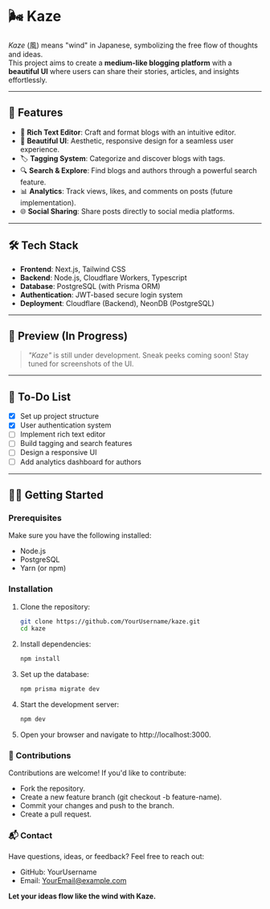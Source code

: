 # 🌬️ Kaze  

*Kaze* (風) means "wind" in Japanese, symbolizing the free flow of thoughts and ideas.  
This project aims to create a **medium-like blogging platform** with a **beautiful UI** where users can share their stories, articles, and insights effortlessly.  

---

## 🚀 Features  

- 📝 **Rich Text Editor**: Craft and format blogs with an intuitive editor.  
- 🎨 **Beautiful UI**: Aesthetic, responsive design for a seamless user experience.  
- 🏷️ **Tagging System**: Categorize and discover blogs with tags.  
- 🔍 **Search & Explore**: Find blogs and authors through a powerful search feature.  
- 📊 **Analytics**: Track views, likes, and comments on posts (future implementation).  
- 🌐 **Social Sharing**: Share posts directly to social media platforms.  

---

## 🛠️ Tech Stack  

- **Frontend**: Next.js, Tailwind CSS  
- **Backend**: Node.js, Cloudflare Workers, Typescript  
- **Database**: PostgreSQL (with Prisma ORM)  
- **Authentication**: JWT-based secure login system  
- **Deployment**: Cloudflare (Backend), NeonDB (PostgreSQL)  

---

## 📸 Preview (In Progress)  

> _"Kaze"_ is still under development. Sneak peeks coming soon! Stay tuned for screenshots of the UI.  

---

## 🧩 To-Do List  

- [x] Set up project structure  
- [x] User authentication system  
- [ ] Implement rich text editor  
- [ ] Build tagging and search features  
- [ ] Design a responsive UI  
- [ ] Add analytics dashboard for authors  

---

## 👨‍💻 Getting Started  

### Prerequisites  
Make sure you have the following installed:  
- Node.js  
- PostgreSQL  
- Yarn (or npm)  

### Installation  
1. Clone the repository:  
   ```bash
   git clone https://github.com/YourUsername/kaze.git
   cd kaze
2. Install dependencies:
   ```bash
   npm install
3. Set up the database:
   ```bash
   npm prisma migrate dev  
4. Start the development server:
   ```bash
   npm dev
5. Open your browser and navigate to http://localhost:3000.

### 🌟 Contributions
Contributions are welcome! If you'd like to contribute:

- Fork the repository.
- Create a new feature branch (git checkout -b feature-name).
- Commit your changes and push to the branch.
- Create a pull request.

### 📬 Contact
Have questions, ideas, or feedback? Feel free to reach out:

- GitHub: YourUsername
- Email: YourEmail@example.com

**Let your ideas flow like the wind with Kaze.**
